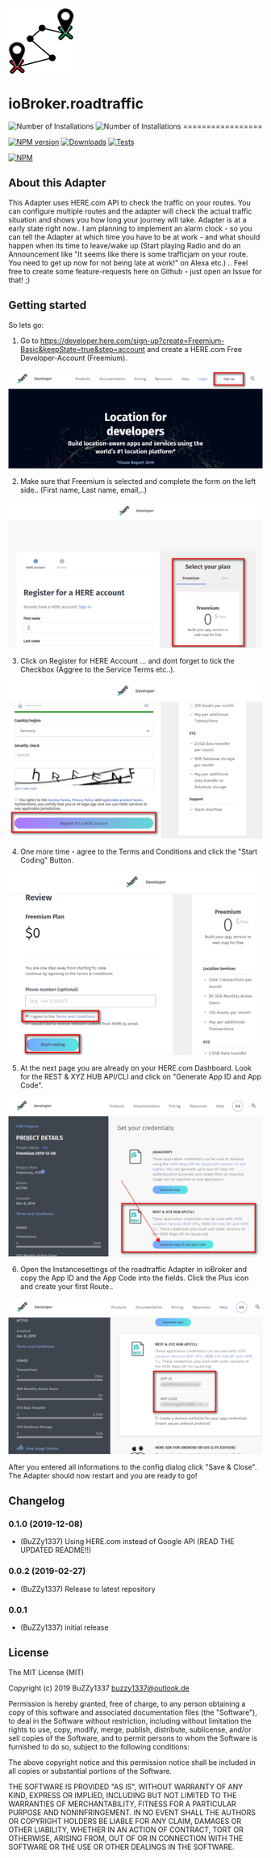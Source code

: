 ![Logo](admin/roadtraffic.png)
# ioBroker.roadtraffic
![Number of Installations](http://iobroker.live/badges/roadtraffic-installed.svg) ![Number of Installations](http://iobroker.live/badges/roadtraffic-stable.svg) =================


[![NPM version](https://img.shields.io/npm/v/iobroker.roadtraffic.svg)](https://www.npmjs.com/package/iobroker.roadtraffic)
[![Downloads](https://img.shields.io/npm/dm/iobroker.roadtraffic.svg)](https://www.npmjs.com/package/iobroker.roadtraffic)
[![Tests](https://travis-ci.org/BuZZy1337/ioBroker.roadtraffic.svg?branch=master)](https://travis-ci.org/BuZZy1337/ioBroker.roadtraffic)

[![NPM](https://nodei.co/npm/iobroker.roadtraffic.png?downloads=true)](https://nodei.co/npm/iobroker.roadtraffic/)
## About this Adapter
This Adapter uses HERE.com API to check the traffic on your routes. You can configure multiple routes and the adapter will check the actual traffic situation and shows you how long your journey will take.
Adapter is at a early state right now.. I am planning to implement an alarm clock - so you can tell the Adapter at which time you have to be at work - and what should happen when its time to leave/wake up (Start playing Radio and do an Announcement like "It seems like there is some trafficjam on your route. You need to get up now for not being late at work!" on Alexa etc.) ..
Feel free to create some feature-requests here on Github - just open an Issue for that! ;)

## Getting started
So lets go:
1. Go to https://developer.here.com/sign-up?create=Freemium-Basic&keepState=true&step=account and create a HERE.com Free Developer-Account (Freemium).

![Here1](img/Here1.png)

2. Make sure that Freemium is selected and complete the form on the left side.. (First name, Last name, email,..)

![Here2](img/Here2.png)

3. Click on Register for HERE Account ... and dont forget to tick the Checkbox (Aggree to the Service Terms etc..).

![Here3](img/Here3.png)

4. One more time - agree to the Terms and Conditions and click the "Start Coding" Button.

![Here4](img/Here4.png)

5. At the next page you are already on your HERE.com Dashboard. Look for the REST & XYZ HUB API/CLI and click on "Generate App ID and App Code".

![Here5](img/Here5.png)

6. Open the Instancesettings of the roadtraffic Adapter in ioBroker and copy the App ID and the App Code into the fields.
Click the Plus icon and create your first Route..

![Here6](img/Here6.png)


After you entered all informations to the config dialog click "Save & Close".
The Adapter should now restart and you are ready to go!


## Changelog
### 0.1.0 (2019-12-08)
* (BuZZy1337) Using HERE.com instead of Google API (READ THE UPDATED README!!)

### 0.0.2 (2019-02-27)
* (BuZZy1337) Release to latest repository

### 0.0.1
* (BuZZy1337) initial release

## License
The MIT License (MIT)

Copyright (c) 2019 BuZZy1337 <buzzy1337@outlook.de>

Permission is hereby granted, free of charge, to any person obtaining a copy
of this software and associated documentation files (the "Software"), to deal
in the Software without restriction, including without limitation the rights
to use, copy, modify, merge, publish, distribute, sublicense, and/or sell
copies of the Software, and to permit persons to whom the Software is
furnished to do so, subject to the following conditions:

The above copyright notice and this permission notice shall be included in
all copies or substantial portions of the Software.

THE SOFTWARE IS PROVIDED "AS IS", WITHOUT WARRANTY OF ANY KIND, EXPRESS OR
IMPLIED, INCLUDING BUT NOT LIMITED TO THE WARRANTIES OF MERCHANTABILITY,
FITNESS FOR A PARTICULAR PURPOSE AND NONINFRINGEMENT. IN NO EVENT SHALL THE
AUTHORS OR COPYRIGHT HOLDERS BE LIABLE FOR ANY CLAIM, DAMAGES OR OTHER
LIABILITY, WHETHER IN AN ACTION OF CONTRACT, TORT OR OTHERWISE, ARISING FROM,
OUT OF OR IN CONNECTION WITH THE SOFTWARE OR THE USE OR OTHER DEALINGS IN
THE SOFTWARE.

